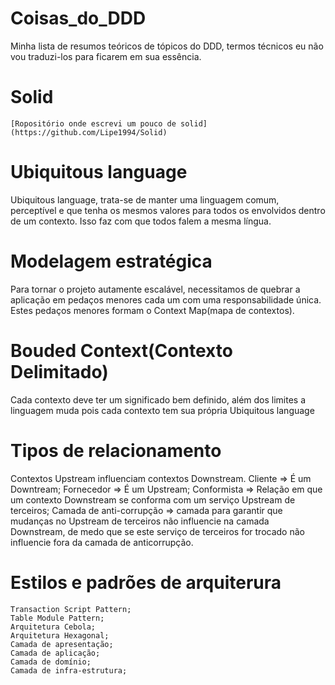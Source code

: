 # Coisas_do_DDD
Minha lista de resumos teóricos de tópicos do DDD, termos técnicos eu não vou traduzi-los para ficarem em sua essência.

# Solid
    [Ropositório onde escrevi um pouco de solid](https://github.com/Lipe1994/Solid)


# Ubiquitous language
Ubiquitous language, trata-se de manter uma linguagem comum, perceptível e que tenha os mesmos valores para todos os envolvidos dentro de um contexto. Isso faz com que todos falem a mesma língua.

# Modelagem estratégica
Para tornar o projeto autamente escalável, necessitamos de quebrar a aplicação em pedaços menores cada um com uma responsabilidade única.
Estes pedaços menores formam o Context Map(mapa de contextos).

# Bouded Context(Contexto Delimitado)
 Cada contexto deve ter um significado bem definido, além dos limites a linguagem muda pois cada contexto tem sua própria Ubiquitous language

# Tipos de relacionamento
Contextos Upstream influenciam contextos Downstream.
    Cliente => É um Downtream;
    Fornecedor => É um Upstream;
    Conformista => Relação em que um contexto Downstream se conforma com um serviço Upstream de terceiros;
    Camada de anti-corrupção => camada para garantir que mudanças no Upstream de terceiros não influencie na camada Downstream, de medo que se este serviço de terceiros for trocado não influencie  fora da camada de anticorrupção.

# Estilos e padrões de arquiterura
    Transaction Script Pattern;
    Table Module Pattern;
    Arquitetura Cebola;
    Arquitetura Hexagonal;
    Camada de apresentação;
    Camada de aplicação;
    Camada de domínio;
    Camada de infra-estrutura;

